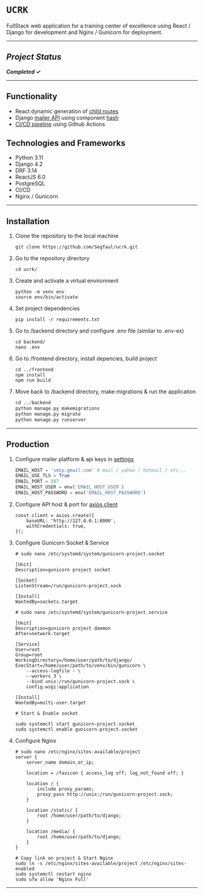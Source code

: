 
# `UCRK`

FullStack web application for a training center of excellence using React / Django for development and Nginx / Gunicorn for deployment.
___

## *Project Status*

***Completed &#10003;***
___
## Functionality
- React dynamic generation of [child routes](https://github.com/Segfaul/ucrk/blob/23fea9183114f39c20e3f50a783b75f79fda9059/frontend/src/App.js#L31-L52)
- Django [mailer API](https://github.com/Segfaul/ucrk/blob/23fea9183114f39c20e3f50a783b75f79fda9059/backend/api/views.py#L11-L30) using component [hash](https://github.com/Segfaul/ucrk/blob/23fea9183114f39c20e3f50a783b75f79fda9059/frontend/src/components/Uchebni_center.js#L1771-L1799)
- [CI/CD pipeline](https://github.com/Segfaul/ucrk/blob/23fea9183114f39c20e3f50a783b75f79fda9059/.github/workflows/prod.yml#L11-L74) using Github Actions

## Technologies and Frameworks
- Python 3.11
- Django 4.2
- DRF 3.14
- ReactJS 6.0
- PostgreSQL
- CI/CD
- Nginx / Gunicorn
___

## Installation

1. Clone the repository to the local machine

    ```shell
    git clone https://github.com/Segfaul/ucrk.git
    ```

2. Go to the repository directory

    ```shell
    cd ucrk/
    ```

3. Create and activate a virtual environment

    ```shell
    python -m venv env
    source env/bin/activate
    ```

4. Set project dependencies

    ```shell
    pip install -r requirements.txt
    ```


5. Go to /backend directory and configure .env file (similar to .env-ex)

    ```shell
    cd backend/
    nano .env
    ```

6. Go to /frontend directory, install depencies, build project

    ```shell
    cd ../frontend
    npm install
    npm run build
    ```

7. Move back to /backend directory, make migrations & run the application

    ``` python
    cd ../backend
    python manage.py makemigrations
    python manage.py migrate
    python manage.py runserver
    ```

___

## Production

1. Configure mailer platform & api keys in [settings](https://github.com/Segfaul/ucrk/blob/23fea9183114f39c20e3f50a783b75f79fda9059/backend/config/settings.py#L26-L30)

    ```python
    EMAIL_HOST = 'smtp.gmail.com' # mail / yahoo / hotmail / etc...
    EMAIL_USE_TLS = True
    EMAIL_PORT = 587
    EMAIL_HOST_USER = env('EMAIL_HOST_USER')
    EMAIL_HOST_PASSWORD = env('EMAIL_HOST_PASSWORD')
    ```

2. Configure API host & port for [axios client](https://github.com/Segfaul/ucrk/blob/23fea9183114f39c20e3f50a783b75f79fda9059/frontend/src/components/config/client.js#L7-L10)

    ```JS
    const client = axios.create({
        baseURL: 'http://127.0.0.1:8000',
        withCredentials: true,
    });
    ```

3. Configure Gunicorn Socket & Service

    ```shell
    # sudo nano /etc/systemd/system/gunicorn-project.socket

    [Unit]
    Description=gunicorn project socket

    [Socket]
    ListenStream=/run/gunicorn-project.sock

    [Install]
    WantedBy=sockets.target
    ```

    ```shell
    # sudo nano /etc/systemd/system/gunicorn-project.service

    [Unit]
    Description=gunicorn project daemon
    After=network.target

    [Service]
    User=root
    Group=root
    WorkingDirectory=/home/user/path/to/django/
    ExecStart=/home/user/path/to/venv/bin/gunicorn \
        --access-logfile - \
        --workers 3 \
        --bind unix:/run/gunicorn-project.sock \
        config.wsgi:application

    [Install]
    WantedBy=multi-user.target
    ```
    ```shell
    # Start & Enable socket

    sudo systemctl start gunicorn-project.socket
    sudo systemctl enable gunicorn-project.socket
    ```

4. Configure Nginx 

    ```shell
    # sudo nano /etc/nginx/sites-available/project
    server {
        server_name domain_or_ip;
        
        location = /favicon { access_log off; log_not_found off; }

        location / {
            include proxy_params;
            proxy_pass http://unix:/run/gunicorn-project.sock;
        }

        location /static/ {
            root /home/user/path/to/django;
        }

        location /media/ {
            root /home/user/path/to/django;
        }
    }
    ```

    ```shell
    # Copy link on project & Start Nginx
    sudo ln -s /etc/nginx/sites-available/project /etc/nginx/sites-enabled
    sudo systemctl restart nginx
    sudo ufw allow 'Nginx Full'
    ```
___
